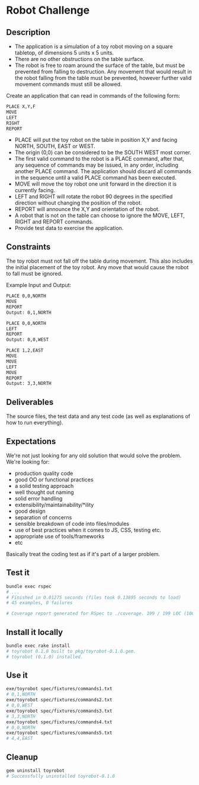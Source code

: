 # Robot Challenge

## Description

* The application is a simulation of a toy robot moving on a square tabletop, of dimensions 5 units x 5 units.
* There are no other obstructions on the table surface.
* The robot is free to roam around the surface of the table, but must be prevented from falling to destruction. Any movement that would result in the robot falling from the table must be prevented, however further valid movement commands must still be allowed.

Create an application that can read in commands of the following form:

```txt
PLACE X,Y,F
MOVE
LEFT
RIGHT
REPORT
```

* PLACE will put the toy robot on the table in position X,Y and facing NORTH, SOUTH, EAST or WEST.
* The origin (0,0) can be considered to be the SOUTH WEST most corner.
* The first valid command to the robot is a PLACE command, after that, any sequence of commands may be issued, in any order, including another PLACE command. The application should discard all commands in the sequence until a valid PLACE command has been executed.
* MOVE will move the toy robot one unit forward in the direction it is currently facing.
* LEFT and RIGHT will rotate the robot 90 degrees in the specified direction without changing the position of the robot.
* REPORT will announce the X,Y and orientation of the robot.
* A robot that is not on the table can choose to ignore the MOVE, LEFT, RIGHT and REPORT commands.
* Provide test data to exercise the application.

## Constraints

The toy robot must not fall off the table during movement. This also includes the initial placement of the toy robot.
Any move that would cause the robot to fall must be ignored.

Example Input and Output:

```txt
PLACE 0,0,NORTH
MOVE
REPORT
Output: 0,1,NORTH
```

```txt
PLACE 0,0,NORTH
LEFT
REPORT
Output: 0,0,WEST
```

```txt
PLACE 1,2,EAST
MOVE
MOVE
LEFT
MOVE
REPORT
Output: 3,3,NORTH
```

## Deliverables

The source files, the test data and any test code (as well as explanations of how to run everything).

## Expectations

We're not just looking for any old solution that would solve the problem. We're looking for:

* production quality code
* good OO or functional practices
* a solid testing approach
* well thought out naming
* solid error handling
* extensibility/maintainability/*ility
* good design
* separation of concerns
* sensible breakdown of code into files/modules
* use of best practices when it comes to JS, CSS, testing etc.
* appropriate use of tools/frameworks
* etc

Basically treat the coding test as if it's part of a larger problem.

## Test it

```bash
bundle exec rspec
# ...
# Finished in 0.01275 seconds (files took 0.13895 seconds to load)
# 45 examples, 0 failures

# Coverage report generated for RSpec to ./coverage. 199 / 199 LOC (100.0%) covered.
```

## Install it locally

```bash
bundle exec rake install
# toyrobot 0.1.0 built to pkg/toyrobot-0.1.0.gem.
# toyrobot (0.1.0) installed.
```

## Use it

```bash
exe/toyrobot spec/fixtures/commands1.txt
# 0,1,NORTH
exe/toyrobot spec/fixtures/commands2.txt
# 0,0,WEST
exe/toyrobot spec/fixtures/commands3.txt
# 3,3,NORTH
exe/toyrobot spec/fixtures/commands4.txt
# 0,0,NORTH
exe/toyrobot spec/fixtures/commands5.txt
# 4,4,EAST
```

## Cleanup

```bash
gem uninstall toyrobot
# Successfully uninstalled toyrobot-0.1.0
```
